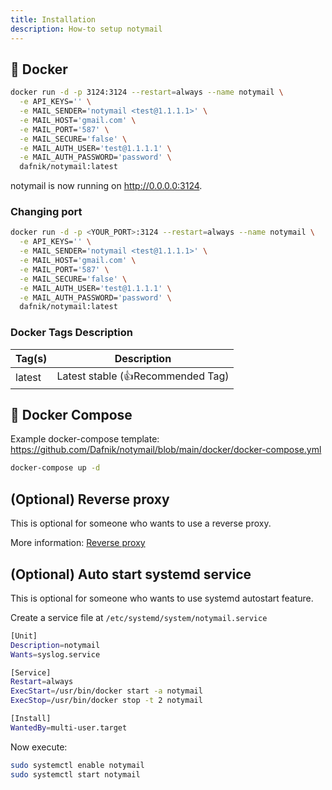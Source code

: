 ```yaml
---
title: Installation
description: How-to setup notymail
---
```


## 🐳 Docker

```bash
docker run -d -p 3124:3124 --restart=always --name notymail \
  -e API_KEYS='' \
  -e MAIL_SENDER='notymail <test@1.1.1.1>' \
  -e MAIL_HOST='gmail.com' \
  -e MAIL_PORT='587' \
  -e MAIL_SECURE='false' \
  -e MAIL_AUTH_USER='test@1.1.1.1' \
  -e MAIL_AUTH_PASSWORD='password' \
  dafnik/notymail:latest
```

notymail is now running on <http://0.0.0.0:3124>.

### Changing port

```bash
docker run -d -p <YOUR_PORT>:3124 --restart=always --name notymail \
  -e API_KEYS='' \
  -e MAIL_SENDER='notymail <test@1.1.1.1>' \
  -e MAIL_HOST='gmail.com' \
  -e MAIL_PORT='587' \
  -e MAIL_SECURE='false' \
  -e MAIL_AUTH_USER='test@1.1.1.1' \
  -e MAIL_AUTH_PASSWORD='password' \
  dafnik/notymail:latest
```

### Docker Tags Description

| Tag(s) | Description                       |
| ------ | --------------------------------- |
| latest | Latest stable (👍Recommended Tag) |

## 🐳 Docker Compose

Example docker-compose template: https://github.com/Dafnik/notymail/blob/main/docker/docker-compose.yml

```bash
docker-compose up -d
```

## (Optional) Reverse proxy

This is optional for someone who wants to use a reverse proxy.

More information: [Reverse proxy](../reverse-proxy)

## (Optional) Auto start systemd service

This is optional for someone who wants to use systemd autostart feature.

Create a service file at `/etc/systemd/system/notymail.service`

```bash
[Unit]
Description=notymail
Wants=syslog.service

[Service]
Restart=always
ExecStart=/usr/bin/docker start -a notymail
ExecStop=/usr/bin/docker stop -t 2 notymail

[Install]
WantedBy=multi-user.target
```

Now execute:

```bash
sudo systemctl enable notymail
sudo systemctl start notymail
```
